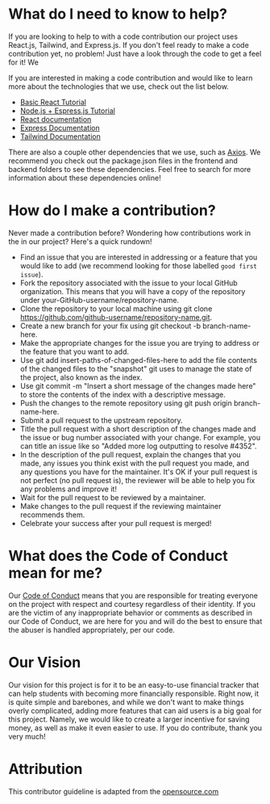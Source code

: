 # What do I need to know to help?
If you are looking to help to with a code contribution our project uses React.js, Tailwind, and Express.js. If you don't feel ready to make a code contribution yet, no problem! Just have a look through the code to get a feel for it! We 

If you are interested in making a code contribution and would like to learn more about the technologies that we use, check out the list below.

- [Basic React Tutorial](https://www.youtube.com/watch?v=j942wKiXFu8)
- [Node.js + Espress.js Tutorial](https://www.youtube.com/watch?v=zb3Qk8SG5Ms)
- [React documentation](https://reactjs.org/)
- [Express Documentation](https://expressjs.com/en/4x/api.html)
- [Tailwind Documentation](https://tailwindcss.com/docs/installation)

There are also a couple other dependencies that we use, such as [Axios](https://axios-http.com/docs/intro). We recommend you check out the package.json files in the frontend and backend folders to see these dependencies. Feel free to search for more information about these dependencies online!

# How do I make a contribution?
Never made a contribution before? Wondering how contributions work in the in our project? Here's a quick rundown!

- Find an issue that you are interested in addressing or a feature that you would like to add (we recommend looking for those labelled `good first issue`).
- Fork the repository associated with the issue to your local GitHub organization. This means that you will have a copy of the repository under your-GitHub-username/repository-name.
- Clone the repository to your local machine using git clone https://github.com/github-username/repository-name.git.
- Create a new branch for your fix using git checkout -b branch-name-here.
- Make the appropriate changes for the issue you are trying to address or the feature that you want to add.
- Use git add insert-paths-of-changed-files-here to add the file contents of the changed files to the "snapshot" git uses to manage the state of the project, also known as the index.
- Use git commit -m "Insert a short message of the changes made here" to store the contents of the index with a descriptive message.
- Push the changes to the remote repository using git push origin branch-name-here.
- Submit a pull request to the upstream repository.
- Title the pull request with a short description of the changes made and the issue or bug number associated with your change. For example, you can title an issue like so "Added more log outputting to resolve #4352".
- In the description of the pull request, explain the changes that you made, any issues you think exist with the pull request you made, and any questions you have for the maintainer. It's OK if your pull request is not perfect (no pull request is), the reviewer will be able to help you fix any problems and improve it!
- Wait for the pull request to be reviewed by a maintainer.
- Make changes to the pull request if the reviewing maintainer recommends them.
- Celebrate your success after your pull request is merged!

# What does the Code of Conduct mean for me?
Our [Code of Conduct](CODE_OF_CONDUCT.md) means that you are responsible for treating everyone on the project with respect and courtesy regardless of their identity. If you are the victim of any inappropriate behavior or comments as described in our Code of Conduct, we are here for you and will do the best to ensure that the abuser is handled appropriately, per our code.

# Our Vision
Our vision for this project is for it to be an easy-to-use financial tracker that can help students with becoming more financially responsible. Right now, it is quite simple and barebones, and while we don't want to make things overly complicated, adding more features that can aid users is a big goal for this project. Namely, we would like to create a larger incentive for saving money, as well as make it even easier to use. If you do contribute, thank you very much!


# Attribution
This contributor guideline is adapted from the [opensource.com](https://opensource.com/life/16/3/contributor-guidelines-template-and-tips)


